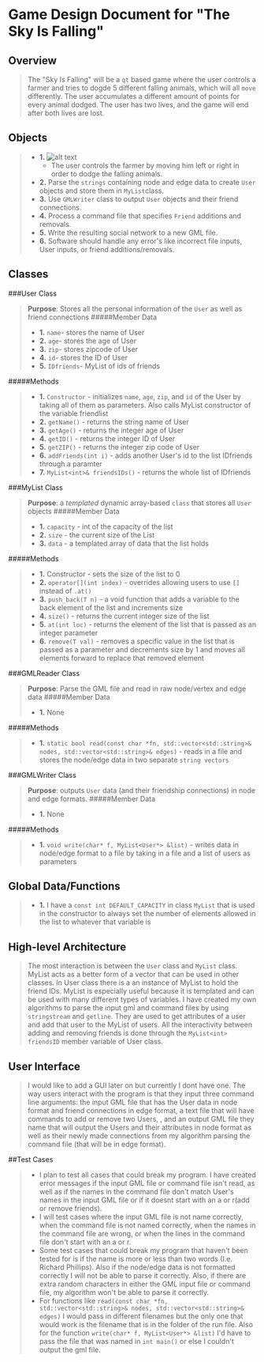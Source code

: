 # Game Design Document for "The Sky Is Falling"

## Overview
> The "Sky Is Falling" will be a `qt` based game where the user controls a farmer and tries to dogde 5 different falling animals, which will all `move` differently.
> The user accumulates a different amount of points for every animal dodged. The user has two lives, and the game will end after both lives are lost.

## Objects
> 
> + **1.** ![alt text](http://us.123rf.com/400wm/400/400/chudtsankov/chudtsankov1106/chudtsankov110600074/9681562-lucky-farmer-man-carrying-a-rake.jpg "Farmer")
>    - The user controls the farmer by moving him left or right in order to dodge the falling animals. 
> + **2.** Parse the `strings` containing node and edge data to create `User` objects and store them in `MyList`class.
> + **3.** Use `GMLWriter` class to output `User` objects and their friend connections.
> + **4.** Process a command file that specifies `Friend` additions and removals.
> + **5.** Write the resulting social network to a new GML file.
> + **6.** Software should handle any error's like incorrect file inputs, User inputs, or friend additions/removals.


## Classes
###User Class
> **Purpose**: Stores all the personal information of the `User` as well as friend connections
#####Member Data
> + **1.** `name`- stores the name of User
> + **2.** `age`- stores the age of User
> + **3.** `zip`- stores zipcode of User
> + **4.** `id`- stores the ID of User
> + **5.** `IDfriends`- MyList of ids of friends
>        
#####Methods
> + **1.** `Constructor` - initializes `name`, `age`, `zip`, and `id` of the User by taking all of them as parameters. Also calls MyList constructor of the variable friendlist
> + **2.** `getName()` - returns the string name of User
> + **3.** `getAge()` - returns the integer age of User
> + **4.** `getID()` - returns the integer ID of User
> + **5.** `getZIP()` - returns the integer zip code of User
> + **6.** `addFriends(int i)` - adds another User's id to the list IDfriends through a paramter
> + **7.** `MyList<int>& friendsIDs()` - returns the whole list of IDfriends
> 
###MyList Class
> **Purpose**: a *templated* dynamic array-based `class` that stores all `User` objects
#####Member Data
> + **1.** `capacity` - int of the capacity of the list
> + **2.** `size` - the current size of the List
> + **3.** `data` - a templated array of data that the list holds
>        
#####Methods
> + **1.** Constructor - sets the size of the list to 0
> + **2.** `operator[](int index)` - overrides allowing users to use `[]` instead of `.at()`
> + **3.** `push_back(T n)` - a void function that adds a variable to the back element of the list and increments size
> + **4.** `size()` - returns the current integer size of the list
> + **5.** `at(int loc)` - returns the element of the list that is passed as an integer parameter 
> + **6.** `remove(T val)` - removes a specific value in the list that is passed as a parameter and decrements size by 1 and moves all elements forward to replace that removed element
> 
###GMLReader Class
> **Purpose**: Parse the GML file and read in raw node/vertex and edge data
#####Member Data
> + **1.** None
>         
#####Methods
> + **1.** `static bool read(const char *fn, std::vector<std::string>& nodes, std::vector<std::string>& edges)` - reads in a file and stores the node/edge data in two separate `string vectors`
> 
###GMLWriter Class
> **Purpose**: outputs `User` data (and their friendship connections) in node and edge formats.
#####Member Data
> + **1.** None
>          
#####Methods
> + **1.** `void write(char* f, MyList<User*> &list)` - writes data in node/edge format to a file by taking in a file and a list of users as parameters
> 

## Global Data/Functions
> + **1.** I have a `const int DEFAULT_CAPACITY` in class `MyList` that is used in the constructor to always set the number of elements allowed in the list to whatever that variable is

## High-level Architecture
> The most interaction is between the `User` class and `MyList` class. MyList acts as a better form of a vector that can be used in other classes.
> In User class there is a an instance of MyList to hold the friend IDs. MyList is especially useful because it is templated and can be used with many different
> types of variables. I have created my own algorithms to parse the input gml and command files by using `stringstream` and `getline`. They are used to get attributes
> of a user and add that user to the MyList of users. All the interactivity between adding and removing friends is done through the `MyList<int> friendsID` member variable of User class.


## User Interface
> I would like to add a GUI later on but currently I dont have one. The way users interact with the program is that they input three command line arguments: 
> the input GML file that has the User data in node format and friend connections in edge format, a text file that will have commands to add or remove two Users,
>, and an output GML file they name that will output the Users and their attributes in node format as well as their newly made connections from my algorithm parsing the command
> file (that will be in edge format).

##Test Cases
> + I plan to test all cases that could break my program. I have created error messages if the input GML file or command file isn't read, as well as if the names in the command file 
> don't match User's names in the input GML file or if it doesnt start with an a or r(add or remove friends).
> + I will test cases where the input GML file is not name correctly, when the command file is not named correctly, when the names in the command file are wrong, or when the lines in the command file don't start with an a or r.
> + Some test cases that could break my program that haven't been tested for is if the name is more or less than two words (I.e. Richard Phillips). Also if the node/edge data is not formatted correctly I will not be able to parse it correctly.
> Also, if there are extra random characters in either the GML input file or command file, my algorithm won't be able to parse it correctly.
> + For functions like `read(const char *fn, std::vector<std::string>& nodes, std::vector<std::string>& edges)` I would pass in different filenames but the only one that would work is the filename that is in the folder of the run file.
> Also for the function `write(char* f, MyList<User*> &list)` I'd have to pass the file that was named in `int main()` or else I couldn't output the gml file.

